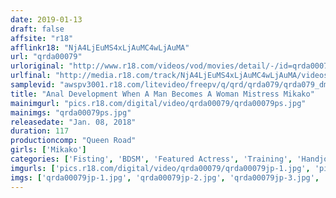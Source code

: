 ```yaml
---
date: 2019-01-13
draft: false
affsite: "r18"
afflinkr18: "NjA4LjEuMS4xLjAuMC4wLjAuMA"
url: "qrda00079"
urloriginal: "http://www.r18.com/videos/vod/movies/detail/-/id=qrda00079"
urlfinal: "http://media.r18.com/track/NjA4LjEuMS4xLjAuMC4wLjAuMA/videos/vod/movies/detail/-/id=qrda00079"
samplevid: "awspv3001.r18.com/litevideo/freepv/q/qrd/qrda079/qrda079_dmb_w.mp4"
title: "Anal Development When A Man Becomes A Woman Mistress Mikako"
mainimgurl: "pics.r18.com/digital/video/qrda00079/qrda00079ps.jpg"
mainimgs: "qrda00079ps.jpg"
releasedate: "Jan. 08, 2018"
duration: 117
productioncomp: "Queen Road"
girls: ['Mikako']
categories: ['Fisting', 'BDSM', 'Featured Actress', 'Training', 'Handjob', 'Anal Play', 'Hi-Def']
imgurls: ['pics.r18.com/digital/video/qrda00079/qrda00079jp-1.jpg', 'pics.r18.com/digital/video/qrda00079/qrda00079jp-2.jpg', 'pics.r18.com/digital/video/qrda00079/qrda00079jp-3.jpg', 'pics.r18.com/digital/video/qrda00079/qrda00079jp-4.jpg', 'pics.r18.com/digital/video/qrda00079/qrda00079jp-5.jpg', 'pics.r18.com/digital/video/qrda00079/qrda00079jp-6.jpg', 'pics.r18.com/digital/video/qrda00079/qrda00079jp-7.jpg', 'pics.r18.com/digital/video/qrda00079/qrda00079jp-8.jpg', 'pics.r18.com/digital/video/qrda00079/qrda00079jp-9.jpg', 'pics.r18.com/digital/video/qrda00079/qrda00079jp-10.jpg', 'pics.r18.com/digital/video/qrda00079/qrda00079jp-11.jpg', 'pics.r18.com/digital/video/qrda00079/qrda00079jp-12.jpg', 'pics.r18.com/digital/video/qrda00079/qrda00079jp-13.jpg', 'pics.r18.com/digital/video/qrda00079/qrda00079jp-14.jpg', 'pics.r18.com/digital/video/qrda00079/qrda00079jp-15.jpg', 'pics.r18.com/digital/video/qrda00079/qrda00079jp-16.jpg', 'pics.r18.com/digital/video/qrda00079/qrda00079jp-17.jpg', 'pics.r18.com/digital/video/qrda00079/qrda00079jp-18.jpg', 'pics.r18.com/digital/video/qrda00079/qrda00079jp-19.jpg', 'pics.r18.com/digital/video/qrda00079/qrda00079jp-20.jpg']
imgs: ['qrda00079jp-1.jpg', 'qrda00079jp-2.jpg', 'qrda00079jp-3.jpg', 'qrda00079jp-4.jpg', 'qrda00079jp-5.jpg', 'qrda00079jp-6.jpg', 'qrda00079jp-7.jpg', 'qrda00079jp-8.jpg', 'qrda00079jp-9.jpg', 'qrda00079jp-10.jpg', 'qrda00079jp-11.jpg', 'qrda00079jp-12.jpg', 'qrda00079jp-13.jpg', 'qrda00079jp-14.jpg', 'qrda00079jp-15.jpg', 'qrda00079jp-16.jpg', 'qrda00079jp-17.jpg', 'qrda00079jp-18.jpg', 'qrda00079jp-19.jpg', 'qrda00079jp-20.jpg']
---
```


